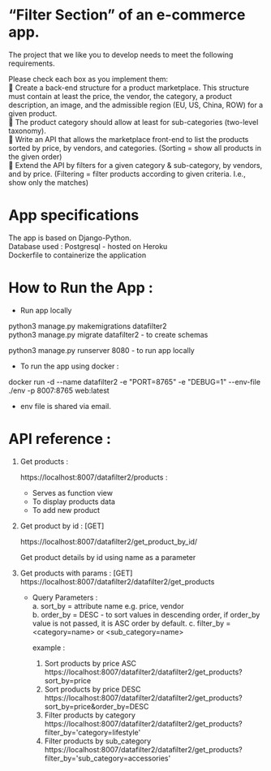 # “Filter Section” of an e-commerce app. 

The project that we like you to develop needs to meet the following requirements.

Please check each box as you implement them:  
 Create a back-end structure for a product marketplace. This structure must contain
at least the price, the vendor, the category, a product description, an image, and the admissible region (EU, US, China, ROW) for a given product.  
 The product category should allow at least for sub-categories (two-level taxonomy).  
 Write an API that allows the marketplace front-end to list the products sorted by price,
by vendors, and categories. (Sorting = show all products in the given order)  
 Extend the API by filters for a given category & sub-category, by vendors, and by price. (Filtering = filter products according to given criteria. I.e., show only the matches)


# App specifications
The app is based on Django-Python.\
Database used : Postgresql - hosted on Heroku\
Dockerfile to containerize the application

# How to Run the App :

- Run app locally 

python3 manage.py makemigrations datafilter2  
python3 manage.py migrate datafilter2 - to create schemas

python3 manage.py runserver 8080 - to run app locally 

- To run the app using docker  : 

docker run -d --name datafilter2 -e "PORT=8765" -e "DEBUG=1" --env-file ./env -p 8007:8765 web:latest  
- env file is shared via email.

# API reference :

1. Get products :  

    https://localhost:8007/datafilter2/products :
    - Serves as function view
    - To display products data
    - To add new product  

2. Get product by id : [GET]  

    https://localhost:8007/datafilter2/get_product_by_id/<name>
    
    Get product details by id using name as a parameter
3. Get products with params : [GET]\
    https://localhost:8007/datafilter2/datafilter2/get_products 

    - Query Parameters :  
        a. sort_by = attribute name e.g. price, vendor\
        b. order_by = DESC - to sort values in descending order, if order_by value is not passed, it is ASC order by default.
        c. filter_by = <category=name> or <sub_category=name>

        example :  
        1. Sort products by price ASC
        https://localhost:8007/datafilter2/datafilter2/get_products?sort_by=price  
        2. Sort products by price DESC
         https://localhost:8007/datafilter2/datafilter2/get_products?sort_by=price&order_by=DESC 
        3. Filter products by category
        https://localhost:8007/datafilter2/datafilter2/get_products?filter_by='category=lifestyle'
        3. Filter products by sub_category
        https://localhost:8007/datafilter2/datafilter2/get_products?filter_by='sub_category=accessories'
         



